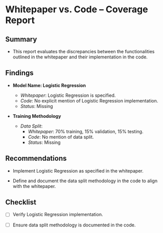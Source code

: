 # Whitepaper vs. Code – Coverage Report

## Summary

- This report evaluates the discrepancies between the functionalities outlined in the whitepaper and their implementation in the code.

## Findings

- **Model Name: Logistic Regression**
  - *Whitepaper*: Logistic Regression is specified.
  - *Code*: No explicit mention of Logistic Regression implementation.
  - *Status*: Missing

- **Training Methodology**
  - *Data Split*:
    - *Whitepaper*: 70% training, 15% validation, 15% testing.
    - *Code*: No mention of data split.
    - *Status*: Missing

## Recommendations

- Implement Logistic Regression as specified in the whitepaper.

- Define and document the data split methodology in the code to align with the whitepaper.

## Checklist

- [ ] Verify Logistic Regression implementation.

- [ ] Ensure data split methodology is documented in the code.